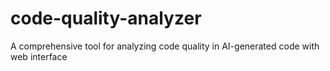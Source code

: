 # code-quality-analyzer
A comprehensive tool for analyzing code quality in AI-generated code with web interface

